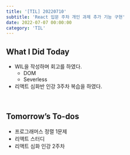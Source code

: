 ```yaml
---
title: '[TIL] 20220710'
subtitle: 'React 입문 주차 개인 과제 추가 기능 구현'
date: 2022-07-07 00:00:00
category: 'TIL'
---
```


## What I Did Today

- WIL을 작성하며 회고를 하였다.
  - DOM
  - Severless
- 리액트 심화반 인강 3주차 복습을 하였다.

<br/>

## Tomorrow’s To-dos

- 프로그래머스 정렬 1문제
- 리액트 스터디
- 리액트 심화 인강 2주차

<br/>
